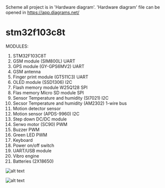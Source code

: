 Scheme all project is in 'Hardware diagram'.
'Hardware diagram' file can be opened in https://app.diagrams.net/

# stm32f103c8t
  MODULES:
1. STM32F103C8T
2. GSM module (SIM800L)                           UART
3. GPS module (GY-GPS6MV2)                        UART
4. GSM antenna
5. Finger print module (GT511C3)                  UART 
6. OLED module  (SSD1306)                         I2C
7. Flash memory module W25Q128                    SPI
8. Flas memory Micro SD module                    SPI
9. Sensor Temperature and humidity (SI7021)       I2C
10. Secsor Temperature and humidity (AM2302)      1-wire bus
11. Motion detector sensor                        
12. Motion sensor (APDS-9960)                     I2C
13. Step down DC/DC module
14. Serwo motor (SC90)                            PWM
15. Buzzer                                        PWM
16. Green LED                                     PWM
17. Keyboard
18. Power on/off switch
19. UART/USB module
20. Vibro engine
21. Batteries (2X18650)


![alt text](https://github.com/OlegDemk/stm32f103c8t/blob/master/20210217_151044.jpg)

![alt text](https://github.com/OlegDemk/stm32f103c8t/blob/master/20210217_151504.jpg)
